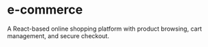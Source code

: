 # e-commerce
A React-based online shopping platform with product browsing, cart management, and secure checkout.
